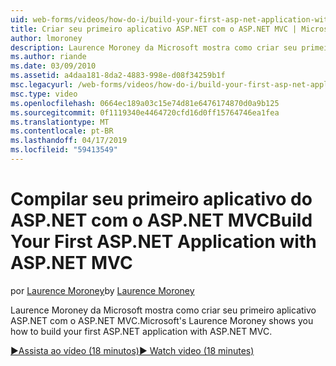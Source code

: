 ```yaml
---
uid: web-forms/videos/how-do-i/build-your-first-asp-net-application-with-asp-net-mvc
title: Criar seu primeiro aplicativo ASP.NET com o ASP.NET MVC | Microsoft Docs
author: lmoroney
description: Laurence Moroney da Microsoft mostra como criar seu primeiro aplicativo ASP.NET com o ASP.NET MVC.
ms.author: riande
ms.date: 03/09/2010
ms.assetid: a4daa181-8da2-4883-998e-d08f34259b1f
msc.legacyurl: /web-forms/videos/how-do-i/build-your-first-asp-net-application-with-asp-net-mvc
msc.type: video
ms.openlocfilehash: 0664ec189a03c15e74d81e6476174870d0a9b125
ms.sourcegitcommit: 0f1119340e4464720cfd16d0ff15764746ea1fea
ms.translationtype: MT
ms.contentlocale: pt-BR
ms.lasthandoff: 04/17/2019
ms.locfileid: "59413549"
---
```

# <a name="build-your-first-aspnet-application-with-aspnet-mvc"></a><span data-ttu-id="9b68e-103">Compilar seu primeiro aplicativo do ASP.NET com o ASP.NET MVC</span><span class="sxs-lookup"><span data-stu-id="9b68e-103">Build Your First ASP.NET Application with ASP.NET MVC</span></span>

<span data-ttu-id="9b68e-104">por [Laurence Moroney](https://github.com/lmoroney)</span><span class="sxs-lookup"><span data-stu-id="9b68e-104">by [Laurence Moroney](https://github.com/lmoroney)</span></span>

<span data-ttu-id="9b68e-105">Laurence Moroney da Microsoft mostra como criar seu primeiro aplicativo ASP.NET com o ASP.NET MVC.</span><span class="sxs-lookup"><span data-stu-id="9b68e-105">Microsoft's Laurence Moroney shows you how to build your first ASP.NET application with ASP.NET MVC.</span></span>

[<span data-ttu-id="9b68e-106">&#9654;Assista ao vídeo (18 minutos)</span><span class="sxs-lookup"><span data-stu-id="9b68e-106">&#9654; Watch video (18 minutes)</span></span>](https://channel9.msdn.com/Blogs/ASP-NET-Site-Videos/build-your-first-asp-net-application-with-asp-net-mvc)
